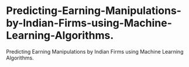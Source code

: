 # Predicting-Earning-Manipulations-by-Indian-Firms-using-Machine-Learning-Algorithms.
Predicting Earning Manipulations by Indian Firms using Machine Learning Algorithms.
